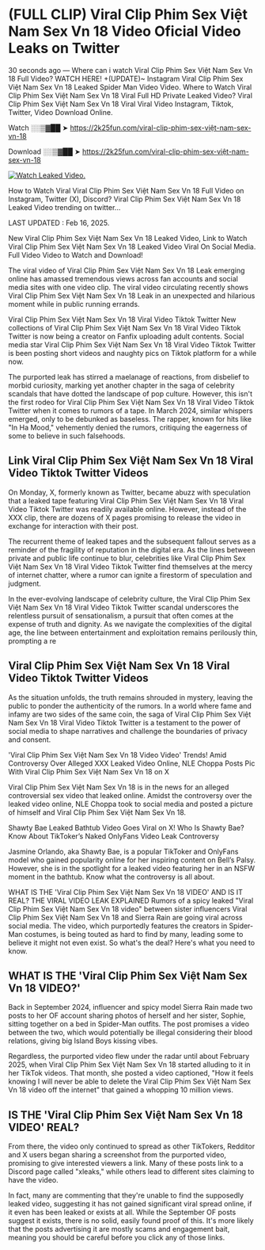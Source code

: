 # (FULL CLIP) Viral Clip Phim Sex Việt Nam Sex Vn 18 Video Oficial Video Leaks on Twitter

30 seconds ago — Where can i watch Viral Clip Phim Sex Việt Nam Sex Vn 18 Full Video? WATCH HERE! +(UPDATE)~ Instagram Viral Clip Phim Sex Việt Nam Sex Vn 18 Leaked Spider Man Video Video. Where to Watch Viral Clip Phim Sex Việt Nam Sex Vn 18 Viral Full HD Private Leaked Video? Viral Clip Phim Sex Việt Nam Sex Vn 18 Viral Viral Video Instagram, Tiktok, Twitter, Video Download Online.

Watch ░░▒▓██ ➤ https://2k25fun.com/viral-clip-phim-sex-việt-nam-sex-vn-18

Download ░░▒▓██ ➤ https://2k25fun.com/viral-clip-phim-sex-việt-nam-sex-vn-18

[![Watch Leaked Video.](https://miro.medium.com/v2/resize:fit:828/format:webp/1*cilzJN44JGOrTw9NJCrNHA.gif "Watch Leaked Video")](https://2k25fun.com/viral-clip-phim-sex-việt-nam-sex-vn-18)

How to Watch Viral Viral Clip Phim Sex Việt Nam Sex Vn 18 Full Video on Instagram, Twitter (X), Discord? Viral Clip Phim Sex Việt Nam Sex Vn 18 Leaked Video trending on twitter...

LAST UPDATED : Feb 16, 2025.

New Viral Clip Phim Sex Việt Nam Sex Vn 18 Leaked Video, Link to Watch Viral Clip Phim Sex Việt Nam Sex Vn 18 Leaked Video Viral On Social Media. Full Video Video to Watch and Download!

The viral video of Viral Clip Phim Sex Việt Nam Sex Vn 18 Leak emerging online has amassed tremendous views across fan accounts and social media sites with one video clip. The viral video circulating recently shows Viral Clip Phim Sex Việt Nam Sex Vn 18 Leak in an unexpected and hilarious moment while in public running errands.

Viral Clip Phim Sex Việt Nam Sex Vn 18 Viral Video Tiktok Twitter New collections of Viral Clip Phim Sex Việt Nam Sex Vn 18 Viral Video Tiktok Twitter is now being a creator on Fanfix uploading adult contents. Social media star Viral Clip Phim Sex Việt Nam Sex Vn 18 Viral Video Tiktok Twitter is been posting short videos and naughty pics on Tiktok platform for a while now.

The purported leak has stirred a maelanage of reactions, from disbelief to morbid curiosity, marking yet another chapter in the saga of celebrity scandals that have dotted the landscape of pop culture. However, this isn't the first rodeo for Viral Clip Phim Sex Việt Nam Sex Vn 18 Viral Video Tiktok Twitter when it comes to rumors of a tape. In March 2024, similar whispers emerged, only to be debunked as baseless. The rapper, known for hits like "In Ha Mood," vehemently denied the rumors, critiquing the eagerness of some to believe in such falsehoods.

## Link Viral Clip Phim Sex Việt Nam Sex Vn 18 Viral Video Tiktok Twitter Videos

On Monday, X, formerly known as Twitter, became abuzz with speculation that a leaked tape featuring Viral Clip Phim Sex Việt Nam Sex Vn 18 Viral Video Tiktok Twitter was readily available online. However, instead of the XXX clip, there are dozens of X pages promising to release the video in exchange for interaction with their post.

The recurrent theme of leaked tapes and the subsequent fallout serves as a reminder of the fragility of reputation in the digital era. As the lines between private and public life continue to blur, celebrities like Viral Clip Phim Sex Việt Nam Sex Vn 18 Viral Video Tiktok Twitter find themselves at the mercy of internet chatter, where a rumor can ignite a firestorm of speculation and judgment.

In the ever-evolving landscape of celebrity culture, the Viral Clip Phim Sex Việt Nam Sex Vn 18 Viral Video Tiktok Twitter scandal underscores the relentless pursuit of sensationalism, a pursuit that often comes at the expense of truth and dignity. As we navigate the complexities of the digital age, the line between entertainment and exploitation remains perilously thin, prompting a re

##  Viral Clip Phim Sex Việt Nam Sex Vn 18 Viral Video Tiktok Twitter Videos

As the situation unfolds, the truth remains shrouded in mystery, leaving the public to ponder the authenticity of the rumors. In a world where fame and infamy are two sides of the same coin, the saga of Viral Clip Phim Sex Việt Nam Sex Vn 18 Viral Video Tiktok Twitter is a testament to the power of social media to shape narratives and challenge the boundaries of privacy and consent.

'Viral Clip Phim Sex Việt Nam Sex Vn 18 Video Video' Trends! Amid Controversy Over Alleged XXX Leaked Video Online, NLE Choppa Posts Pic With Viral Clip Phim Sex Việt Nam Sex Vn 18 on X

Viral Clip Phim Sex Việt Nam Sex Vn 18 is in the news for an alleged controversial sex video that leaked online. Amidst the controversy over the leaked video online, NLE Choppa took to social media and posted a picture of himself and Viral Clip Phim Sex Việt Nam Sex Vn 18.

Shawty Bae Leaked Bathtub Video Goes Viral on X! Who Is Shawty Bae? Know About TikToker’s Naked OnlyFans Video Leak Controversy

Jasmine Orlando, aka Shawty Bae, is a popular TikToker and OnlyFans model who gained popularity online for her inspiring content on Bell’s Palsy. However, she is in the spotlight for a leaked video featuring her in an NSFW moment in the bathtub. Know what the controversy is all about.

WHAT IS THE 'Viral Clip Phim Sex Việt Nam Sex Vn 18 VIDEO' AND IS IT REAL? THE VIRAL VIDEO LEAK EXPLAINED Rumors of a spicy leaked "Viral Clip Phim Sex Việt Nam Sex Vn 18 video" between sister influencers Viral Clip Phim Sex Việt Nam Sex Vn 18 and Sierra Rain are going viral across social media. The video, which purportedly features the creators in Spider-Man costumes, is being touted as hard to find by many, leading some to believe it might not even exist. So what's the deal? Here's what you need to know.

## WHAT IS THE 'Viral Clip Phim Sex Việt Nam Sex Vn 18 VIDEO?'

Back in September 2024, influencer and spicy model Sierra Rain made two posts to her OF account sharing photos of herself and her sister, Sophie, sitting together on a bed in Spider-Man outfits. The post promises a video between the two, which would potentially be illegal considering their blood relations, giving big Island Boys kissing vibes.

Regardless, the purported video flew under the radar until about February 2025, when Viral Clip Phim Sex Việt Nam Sex Vn 18 started alluding to it in her TikTok videos. That month, she posted a video captioned, "How it feels knowing I will never be able to delete the Viral Clip Phim Sex Việt Nam Sex Vn 18 video off the internet" that gained a whopping 10 million views.

## IS THE 'Viral Clip Phim Sex Việt Nam Sex Vn 18 VIDEO' REAL?

From there, the video only continued to spread as other TikTokers, Redditor and X users began sharing a screenshot from the purported video, promising to give interested viewers a link. Many of these posts link to a Discord page called "xleaks," while others lead to different sites claiming to have the video.

In fact, many are commenting that they're unable to find the supposedly leaked video, suggesting it has not gained significant viral spread online, if it even has been leaked or exists at all. While the September OF posts suggest it exists, there is no solid, easily found proof of this. It's more likely that the posts advertising it are mostly scams and engagement bait, meaning you should be careful before you click any of those links.